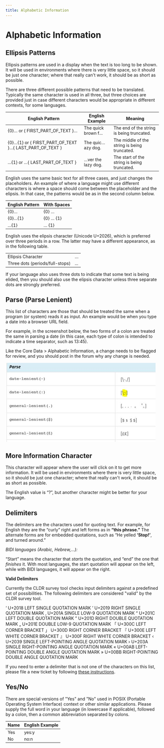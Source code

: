 ```yaml
---
title: Alphabetic Information
---
```


# Alphabetic Information

## Ellipsis Patterns

Ellipsis patterns are used in a display when the text is too long to be shown. It will be used in environments where there is very little space, so it should be just one character; where that really can't work, it should be as short as possible.

There are three different possible patterns that need to be translated. Typically the same character is used in all three, but three choices are provided just in case different characters would be appropriate in different contexts, for some languages.

| English Pattern | English Example | Meaning |
|---|---|---|
| {0}… or { FIRST_PART_OF_TEXT }… | The quick brown f... | The end of the string is being truncated. |
| {0}…{1} or { FIRST_PART_OF_TEXT }…{ LAST_PART_OF_TEXT } | The quic…azy dog. | The middle of the string is being truncated. |
| …{1} or …{ LAST_PART_OF_TEXT } | …ver the lazy dog. | The start of the string is being truncated. |

English uses the same basic text for all three cases, and just changes the placeholders. An example of where a language might use different characters is where a space should come between the placeholder and the elipsis. In that case, the patterns would be as in the second column below.

| English Pattern | With Spaces |
|---|---|
| {0}… | {0} … |
| {0}…{1} | {0} … {1} |
| …{1} | … {1} |

English uses the elipsis character (Unicode U+2026), which is preferred over three periods in a row. The latter may have a different appearance, as in the following table.

|   |   |
|---|---|
| Ellipsis Character | … |
| Three dots (periods/full-stops) | ... |

If your language also uses three dots to indicate that some text is being elided, then you should also use the elipsis character unless three separate dots are strongly preferred.

## Parse (Parse Lenient)

This list of characters are those that should be treated the same when a program (or system) reads it as input. An example would be when you type a date into a browser URL field.

For example, in the screenshot below, the two forms of a colon are treated the same in parsing a date (in this case, each type of colon is intended to indicate a time separator, such as 13:45).

Like the Core Data > Alphabetic Information, a change needs to be flagged for review, and you should post in the forum why any change is needed.

![image](../../images/core-data/ST-parselinientdate.JPG)

## More Information Character

This character will appear where the user will click on it to get more information. It will be used in environments where there is very little space, so it should be just one character; where that really can't work, it should be as short as possible.

The English value is “?”, but another character might be better for your language.

## Delimiters

The delimiters are the characters used for quoting text. For example, for English they are the “curly” right and left forms as in **“this phrase.”** The alternate forms are for embedded quotations, such as “He yelled **‘Stop!’**, and turned around.”

*BIDI languages (Arabic, Hebrew,…):*

“Start” means the character that *starts* the quotation, and “end” the one that *finishes* it. With most languages, the start quotation will appear on the left, while with BIDI languages, it will appear on the right.

**Valid Delimiters**

Currently the CLDR survey tool checks input delimiters against a predefined set of possibilities. The following delimiters are considered "valid" by the CLDR survey tool.

‘  U+2018 LEFT SINGLE QUOTATION MARK ’  U+2019 RIGHT SINGLE QUOTATION MARK ‚  U+201A SINGLE LOW-9 QUOTATION MARK “  U+201C LEFT DOUBLE QUOTATION MARK ”  U+201D RIGHT DOUBLE QUOTATION MARK „  U+201E DOUBLE LOW-9 QUOTATION MARK 「  U+300C LEFT CORNER BRACKET 」  U+300D RIGHT CORNER BRACKET 『  U+300E LEFT WHITE CORNER BRACKET 』  U+300F RIGHT WHITE CORNER BRACKET ‹  U+2039 SINGLE LEFT-POINTING ANGLE QUOTATION MARK ›  U+203A SINGLE RIGHT-POINTING ANGLE QUOTATION MARK «  U+00AB LEFT-POINTING DOUBLE ANGLE QUOTATION MARK »  U+00BB RIGHT-POINTING DOUBLE ANGLE QUOTATION MARK

If you need to enter a delimiter that is not one of the characters on this list, please file a new ticket by following [these instructions](/index/bug-reports).

## Yes/No

There are special versions of "Yes" and "No" used in POSIX (Portable Operating System Interface) context or other similar applications. Please supply the full word in your language (in lowercase if applicable), followed by a colon, then a common abbreviation separated by colons.

| Name | English Example |
|---|---|
| Yes | yes:y |
| No | no:n |


